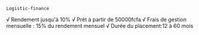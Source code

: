     Logistic-finance
  √ Rendement jusqu'à 10%
  √ Prêt à partir de 50000fcfa
  √ Frais de gestion mensuelle : 15% du rendement mensuel
  √ Durée du placement:12 à 60 mois
